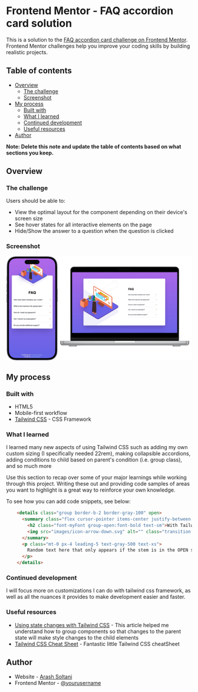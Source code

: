 # Frontend Mentor - FAQ accordion card solution

This is a solution to the [FAQ accordion card challenge on Frontend Mentor](https://www.frontendmentor.io/challenges/faq-accordion-card-XlyjD0Oam). Frontend Mentor challenges help you improve your coding skills by building realistic projects. 

## Table of contents

- [Overview](#overview)
  - [The challenge](#the-challenge)
  - [Screenshot](#screenshot)
- [My process](#my-process)
  - [Built with](#built-with)
  - [What I learned](#what-i-learned)
  - [Continued development](#continued-development)
  - [Useful resources](#useful-resources)
- [Author](#author)

**Note: Delete this note and update the table of contents based on what sections you keep.**

## Overview

### The challenge

Users should be able to:

- View the optimal layout for the component depending on their device's screen size
- See hover states for all interactive elements on the page
- Hide/Show the answer to a question when the question is clicked

### Screenshot

![](./screenshot.jpg)


## My process

### Built with

- HTML5
- Mobile-first workflow
- [Tailwind CSS](https://tailwindcss.com/) - CSS Framework

### What I learned

I learned many new aspects of using Tailwind CSS such as adding my own custom sizing (I specifically needed 22rem), making collapsible accordions, adding conditions to child based on parent's condition (i.e. group class), and so much more

Use this section to recap over some of your major learnings while working through this project. Writing these out and providing code samples of areas you want to highlight is a great way to reinforce your own knowledge.

To see how you can add code snippets, see below:

```html
    <details class="group border-b-2 border-gray-100" open>
      <summary class="flex cursor-pointer items-center justify-between p-4 text-gray-900">
        <h2 class="font-myFont group-open:font-bold text-sm">With Tailwind CSS, opening/closing this will make style changes to both the stem, the text below, and the arrow image (none of which will be visible in this code)</h2>
        <img src="images/icon-arrow-down.svg" alt="" class="transition duration-300 group-open:-rotate-180">
      </summary>
      <p class="mt-0 px-4 leading-5 text-gray-500 text-xs">
        Random text here that only appears if the stem is in the OPEN state
      </p>
    </details>
```



### Continued development

I will focus more on customizations I can do with tailwind css framework, as well as all the nuances it provides to make development easier and faster.



### Useful resources

- [Using state changes with Tailwind CSS](https://tailwindcss.com/docs/hover-focus-and-other-states#styling-based-on-parent-state) - This article helped me understand how to group components so that changes to the parent state will make style changes to the child elements
- [Tailwind CSS Cheat Sheet](https://tailwindcomponents.com/cheatsheet/) - Fantastic little Tailwind CSS cheatSheet


## Author

- Website - [Arash Soltani](https://github.com/soltaniworld)
- Frontend Mentor - [@yourusername](https://www.frontendmentor.io/profile/soltaniworld)

